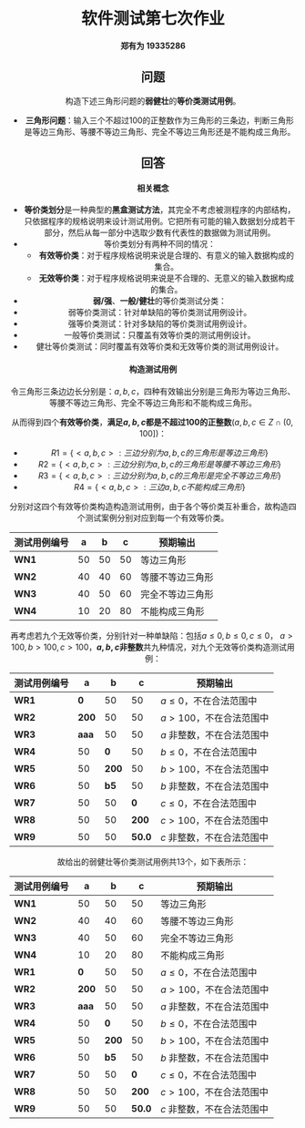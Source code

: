 <center><h1>
    软件测试第七次作业
    </h1></cenetr>


<center><b>郑有为 19335286</b></center>

## **问题**

构造下述三角形问题的**弱健壮**的**等价类测试用例**。

* **三角形问题**：输入三个不超过100的正整数作为三角形的三条边，判断三角形是等边三角形、等腰不等边三角形、完全不等边三角形还是不能构成三角形。  

## **回答**

#### 相关概念

* **等价类划分**是一种典型的**黑盒测试方法**，其完全不考虑被测程序的内部结构，只依据程序的规格说明来设计测试用例。它把所有可能的输入数据划分成若干部分，然后从每一部分中选取少数有代表性的数据做为测试用例。
* 等价类划分有两种不同的情况：
  * **有效等价类**：对于程序规格说明来说是合理的、有意义的输入数据构成的集合。
  * **无效等价类**：对于程序规格说明来说是不合理的、无意义的输入数据构成的集合。
*  **弱/强**、**一般/健壮**的等价类测试分类：
  * 弱等价类测试：针对单缺陷的等价类测试用例设计。
  * 强等价类测试：针对多缺陷的等价类测试用例设计。
  * 一般等价类测试：只覆盖有效等价类的测试用例设计。
  * 健壮等价类测试：同时覆盖有效等价类和无效等价类的测试用例设计。

#### 构造测试用例

令三角形三条边边长分别是：$a,b,c$，四种有效输出分别是三角形为等边三角形、等腰不等边三角形、完全不等边三角形和不能构成三角形。

从而得到四个**有效等价类**，**满足$a,b,c$都是不超过100的正整数**($a,b,c \in Z \cap (0,100]$)：

* $R1 = \{<a,b,c>:三边分别为a,b,c的三角形是等边三角形\}$
* $R2 = \{<a,b,c>: 三边分别为a,b,c的三角形是等腰不等边三角形\}$
* $R3 = \{<a,b,c>: 三边分别为a,b,c的三角形是完全不等边三角形\}$
* $R4 = \{<a,b,c>: 三边a,b,c不能构成三角形\}$

分别对这四个有效等价类构造构造测试用例，由于各个等价类互补重合，故构造四个测试案例分别对应到每一个有效等价类。

| 测试用例编号 | a    | b    | c    | 预期输出         |
| ------------ | ---- | ---- | ---- | ---------------- |
| **WN1**      | 50   | 50   | 50   | 等边三角形       |
| **WN2**      | 40   | 40   | 60   | 等腰不等边三角形 |
| **WN3**      | 40   | 50   | 60   | 完全不等边三角形 |
| **WN4**      | 10   | 20   | 80   | 不能构成三角形   |

再考虑若九个无效等价类，分别针对一种单缺陷：包括$a \le 0, b \le 0, c \le 0$， $a > 100, b > 100, c > 100$，**$a, b, c$非整数**共九种情况，对九个无效等价类构造测试用例：

| 测试用例编号 | a       | b       | c        | 预期输出                   |
| ------------ | ------- | ------- | -------- | -------------------------- |
| **WR1**      | **0**   | 50      | 50       | $a \le 0$，不在合法范围中  |
| **WR2**      | **200** | 50      | 50       | $a > 100$，不在合法范围中  |
| **WR3**      | **aaa** | 50      | 50       | $a$ 非整数，不在合法范围中 |
| **WR4**      | 50      | **0**   | 50       | $b \le 0$，不在合法范围中  |
| **WR5**      | 50      | **200** | 50       | $b > 100$，不在合法范围中  |
| **WR6**      | 50      | **b5**  | 50       | $b$ 非整数，不在合法范围中 |
| **WR7**      | 50      | 50      | **0**    | $c \le 0$，不在合法范围中  |
| **WR8**      | 50      | 50      | **200**  | $c > 100$，不在合法范围中  |
| **WR9**      | 50      | 50      | **50.0** | $c$ 非整数，不在合法范围中 |

故给出的弱健壮等价类测试用例共13个，如下表所示：

| 测试用例编号 | a    | b    | c    | 预期输出         |
| ------------ | ---- | ---- | ---- | ---------------- |
| **WN1**      | 50   | 50   | 50   | 等边三角形       |
| **WN2**      | 40   | 40   | 60   | 等腰不等边三角形 |
| **WN3**      | 40   | 50   | 60   | 完全不等边三角形 |
| **WN4**      | 10   | 20   | 80   | 不能构成三角形   |
| **WR1**      | **0**   | 50      | 50       | $a \le 0$，不在合法范围中  |
| **WR2**      | **200** | 50      | 50       | $a > 100$，不在合法范围中  |
| **WR3**      | **aaa** | 50      | 50       | $a$ 非整数，不在合法范围中 |
| **WR4**      | 50      | **0**   | 50       | $b \le 0$，不在合法范围中  |
| **WR5**      | 50      | **200** | 50       | $b > 100$，不在合法范围中  |
| **WR6**      | 50      | **b5**  | 50       | $b$ 非整数，不在合法范围中 |
| **WR7**      | 50      | 50      | **0**    | $c \le 0$，不在合法范围中  |
| **WR8**      | 50      | 50      | **200**  | $c > 100$，不在合法范围中  |
| **WR9**      | 50      | 50      | **50.0** | $c$ 非整数，不在合法范围中 |